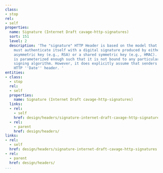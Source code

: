 ```yaml
---
class:
- stop
rel:
- self
properties:
  name: Signature (Internet Draft cavage-http-signatures)
  sort: 151
  level: 2
  description: 'The "signature" HTTP Header is based on the model that the sender
    must authenticate itself with a digital signature produced by either a private
    asymmetric key (e.g., RSA) or a shared symmetric key (e.g., HMAC). The scheme
    is parameterized enough such that it is not bound to any particular key type or
    signing algorithm. However, it does explicitly assume that senders can send an
    HTTP ''Date'' header. '
entities:
- class:
  - stop
  rel:
  - self
  properties:
    name: Signature (Internet Draft cavage-http-signatures)
  links:
  - rel:
    - self
    href: design/headers/signature-internet-draft-cavage-http-signatures.md
  - rel:
    - parent
    href: design/headers/
links:
- rel:
  - self
  href: design/headers/signature-internet-draft-cavage-http-signatures.md
- rel:
  - parent
  href: design/headers/
...
```

